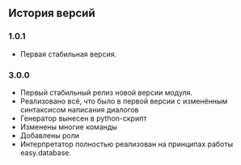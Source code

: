 ## История версий

### 1.0.1

* Первая стабильная версия.

### 3.0.0

* Первый стабильный релиз новой версии модуля.
* Реализовано всё, что было в первой версии с изменённым синтаксисом написания диалогов
* Генератор вынесен в python-скрипт
* Изменены многие команды
* Добавлены роли
* Интерпретатор полностью реализован на принципах работы easy.database.
